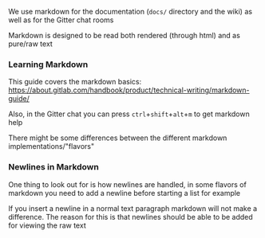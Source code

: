 We use markdown for the documentation (`docs/` directory and the wiki) as well as for the Gitter chat rooms

Markdown is designed to be read both rendered (through html) and as pure/raw text

### Learning Markdown

This guide covers the markdown basics: https://about.gitlab.com/handbook/product/technical-writing/markdown-guide/

Also, in the Gitter chat you can press `ctrl`+`shift`+`alt`+`m` to get markdown help

There might be some differences between the different markdown implementations/"flavors"

### Newlines in Markdown

One thing to look out for is how newlines are handled, in some flavors of markdown you need to add a newline before starting a list for example

If you insert a newline in a normal text paragraph markdown will not make a difference. The reason for this is that newlines should be able to be added for viewing the raw text
